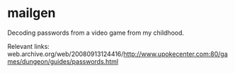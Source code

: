# mailgen
Decoding passwords from a video game from my childhood.

Relevant links:
web.archive.org/web/20080913124416/http://www.upokecenter.com:80/games/dungeon/guides/passwords.html
